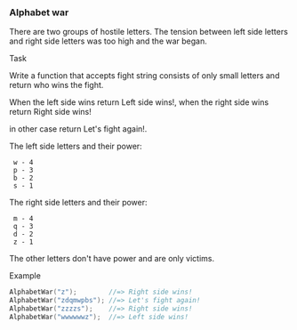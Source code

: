 ### Alphabet war

There are two groups of hostile letters. The tension between left side letters and right side letters was too high and the war began.

Task

Write a function that accepts fight string consists of only small letters and return who wins the fight. 

When the left side wins return Left side wins!, when the right side wins return Right side wins!

in other case return Let's fight again!.

The left side letters and their power:
```
 w - 4
 p - 3
 b - 2
 s - 1
```
The right side letters and their power:
```
 m - 4
 q - 3
 d - 2
 z - 1
```
The other letters don't have power and are only victims.

Example
```c
AlphabetWar("z");        //=> Right side wins!
AlphabetWar("zdqmwpbs"); //=> Let's fight again!
AlphabetWar("zzzzs");    //=> Right side wins!
AlphabetWar("wwwwwwz");  //=> Left side wins!
